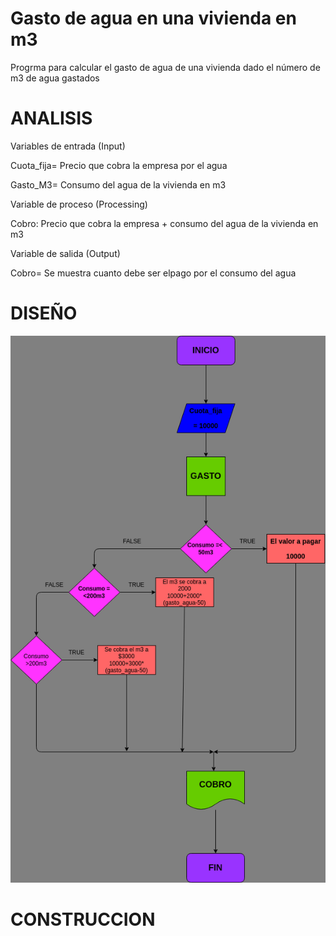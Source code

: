 # Gasto de agua en una vivienda en m3

 Progrma para calcular el gasto de agua de una vivienda dado el número de m3 de agua gastados

# ANALISIS

Variables de entrada (Input)

Cuota_fija= Precio que cobra la empresa por el agua


Gasto_M3= Consumo del agua de la vivienda en m3



Variable de proceso (Processing)

Cobro: Precio que cobra la empresa + consumo del agua de la vivienda en m3


Variable de salida (Output)

Cobro= Se muestra cuanto debe ser elpago por el consumo del agua


# DISEÑO

![Diagrama de flujo](diagrama.png "diagrama de flujo")

# CONSTRUCCION